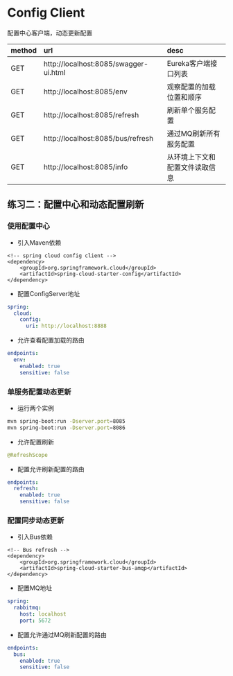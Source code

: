 # Config Client

配置中心客户端，动态更新配置

|method|url|desc|  
|:---|:---|:---|   
|GET|http://localhost:8085/swagger-ui.html|Eureka客户端接口列表|  
|GET|http://localhost:8085/env|观察配置的加载位置和顺序|   
|GET|http://localhost:8085/refresh|刷新单个服务配置|
|GET|http://localhost:8085/bus/refresh|通过MQ刷新所有服务配置|
|GET|http://localhost:8085/info|从环境上下文和配置文件读取信息|

## 练习二：配置中心和动态配置刷新

### 使用配置中心

* 引入Maven依赖

``` maven
<!-- spring cloud config client -->
<dependency>
    <groupId>org.springframework.cloud</groupId>
    <artifactId>spring-cloud-starter-config</artifactId>
</dependency>
```

* 配置ConfigServer地址

``` yaml
spring:
  cloud:
    config:
      uri: http://localhost:8888
```

* 允许查看配置加载的路由

``` yaml
endpoints:
  env:
    enabled: true
    sensitive: false
```

### 单服务配置动态更新

* 运行两个实例

```bash
mvn spring-boot:run -Dserver.port=8085
mvn spring-boot:run -Dserver.port=8086
```

* 允许配置刷新

``` java
@RefreshScope
```

* 配置允许刷新配置的路由

``` yaml
endpoints:
  refresh:
    enabled: true
    sensitive: false
```

### 配置同步动态更新

* 引入Bus依赖

``` maven
<!-- Bus refresh -->
<dependency>
    <groupId>org.springframework.cloud</groupId>
    <artifactId>spring-cloud-starter-bus-amqp</artifactId>
</dependency>
```

* 配置MQ地址

``` yaml
spring:
  rabbitmq:
    host: localhost
    port: 5672
```

* 配置允许通过MQ刷新配置的路由

``` yaml
endpoints:
  bus:
    enabled: true
    sensitive: false
```
